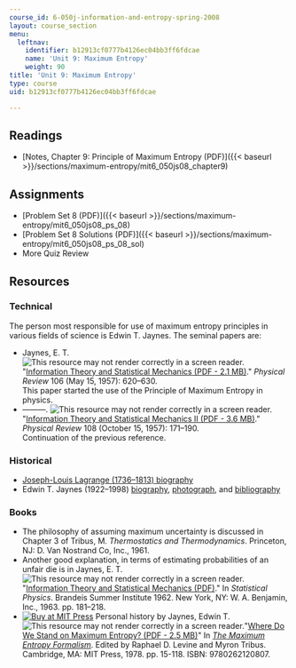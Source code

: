 ```yaml
---
course_id: 6-050j-information-and-entropy-spring-2008
layout: course_section
menu:
  leftnav:
    identifier: b12913cf0777b4126ec04bb3ff6fdcae
    name: 'Unit 9: Maximum Entropy'
    weight: 90
title: 'Unit 9: Maximum Entropy'
type: course
uid: b12913cf0777b4126ec04bb3ff6fdcae

---
```


Readings
--------

*   [Notes, Chapter 9: Principle of Maximum Entropy (PDF)]({{< baseurl >}}/sections/maximum-entropy/mit6_050js08_chapter9)

Assignments
-----------

*   [Problem Set 8 (PDF)]({{< baseurl >}}/sections/maximum-entropy/mit6_050js08_ps_08)
*   [Problem Set 8 Solutions (PDF)]({{< baseurl >}}/sections/maximum-entropy/mit6_050js08_ps_08_sol)
*   More Quiz Review

Resources
---------

### Technical

The person most responsible for use of maximum entropy principles in various fields of science is Edwin T. Jaynes. The seminal papers are:

*   Jaynes, E. T. ![This resource may not render correctly in a screen reader.](/images/inacessible.gif)"[Information Theory and Statistical Mechanics (PDF - 2.1 MB)](http://bayes.wustl.edu/etj/articles/theory.1.pdf)." _Physical Review_ 106 (May 15, 1957): 620–630.  
    This paper started the use of the Principle of Maximum Entropy in physics.
*   ———. ![This resource may not render correctly in a screen reader.](/images/inacessible.gif)"[Information Theory and Statistical Mechanics II (PDF - 3.6 MB)](http://bayes.wustl.edu/etj/articles/theory.2.pdf)." _Physical Review_ 108 (October 15, 1957): 171–190.  
    Continuation of the previous reference.

### Historical

*   [Joseph-Louis Lagrange (1736–1813) biography](http://www-groups.dcs.st-andrews.ac.uk/%7Ehistory/Biographies/Lagrange.html)
*   Edwin T. Jaynes (1922–1998) [biography](http://bayes.wustl.edu/etj/etj.html), [photograph](http://bayes.wustl.edu/etj/phys.photo.html), and [bibliography](http://bayes.wustl.edu/etj/node1.html)

### Books

*   The philosophy of assuming maximum uncertainty is discussed in Chapter 3 of Tribus, M. _Thermostatics and Thermodynamics_. Princeton, NJ: D. Van Nostrand Co, Inc., 1961.
*   Another good explanation, in terms of estimating probabilities of an unfair die is in Jaynes, E. T. ![This resource may not render correctly in a screen reader.](/images/inacessible.gif)"[Information Theory and Statistical Mechanics (PDF)](http://bayes.wustl.edu/etj/articles/brandeis.pdf)." In _Statistical Physics_. Brandeis Summer Institute 1962. New York, NY: W. A. Benjamin, Inc., 1963. pp. 181–218.
*   [![Buy at MIT Press](/images/mp_logo.gif)](https://mitpress.mit.edu/9780262120807) Personal history by Jaynes, Edwin T. ![This resource may not render correctly in a screen reader.](/images/inacessible.gif)"[Where Do We Stand on Maximum Entropy? (PDF - 2.5 MB)](http://bayes.wustl.edu/etj/articles/stand.on.entropy.pdf)" In [_The Maximum Entropy Formalism_](https://mitpress.mit.edu/9780262120807). Edited by Raphael D. Levine and Myron Tribus. Cambridge, MA: MIT Press, 1978. pp. 15-118. ISBN: 9780262120807.